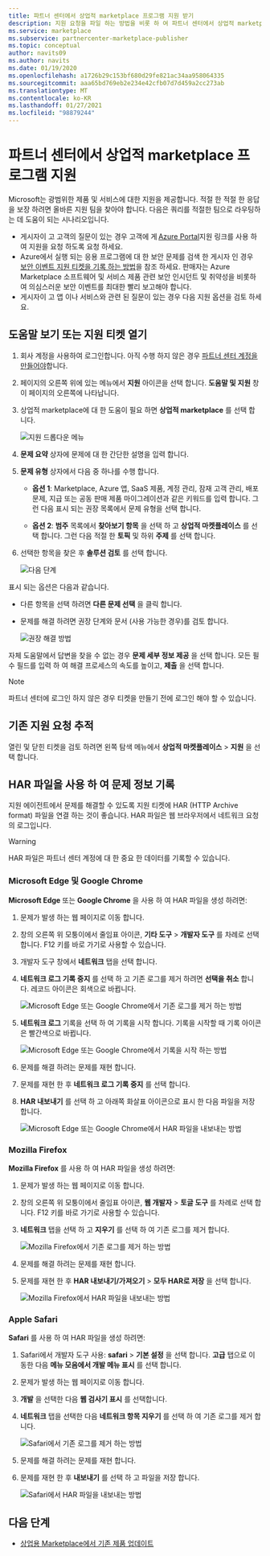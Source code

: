 ```yaml
---
title: 파트너 센터에서 상업적 marketplace 프로그램 지원 받기
description: 지원 요청을 파일 하는 방법을 비롯 하 여 파트너 센터에서 상업적 marketplace 프로그램의 지원 옵션에 대해 알아봅니다.
ms.service: marketplace
ms.subservice: partnercenter-marketplace-publisher
ms.topic: conceptual
author: navits09
ms.author: navits
ms.date: 01/19/2020
ms.openlocfilehash: a1726b29c153bf680d29fe821ac34aa958064335
ms.sourcegitcommit: aaa65bd769eb2e234e42cfb07d7d459a2cc273ab
ms.translationtype: MT
ms.contentlocale: ko-KR
ms.lasthandoff: 01/27/2021
ms.locfileid: "98879244"
---
```

# <a name="support-for-the-commercial-marketplace-program-in-partner-center"></a>파트너 센터에서 상업적 marketplace 프로그램 지원

Microsoft는 광범위한 제품 및 서비스에 대한 지원을 제공합니다. 적절 한 적절 한 응답을 보장 하려면 올바른 지원 팀을 찾아야 합니다. 다음은 쿼리를 적절한 팀으로 라우팅하는 데 도움이 되는 시나리오입니다.

- 게시자이 고 고객의 질문이 있는 경우 고객에 게 [Azure Portal](https://portal.azure.com/)지원 링크를 사용 하 여 지원을 요청 하도록 요청 하세요.
- Azure에서 실행 되는 응용 프로그램에 대 한 보안 문제를 검색 한 게시자 인 경우 [보안 이벤트 지원 티켓을 기록 하는 방법](../security/fundamentals/event-support-ticket.md)을 참조 하세요. 판매자는 Azure Marketplace 소프트웨어 및 서비스 제품 관련 보안 인시던트 및 취약성을 비롯하여 의심스러운 보안 이벤트를 최대한 빨리 보고해야 합니다.
- 게시자이 고 앱 이나 서비스와 관련 된 질문이 있는 경우 다음 지원 옵션을 검토 하세요.

## <a name="get-help-or-open-a-support-ticket"></a>도움말 보기 또는 지원 티켓 열기

1. 회사 계정을 사용하여 로그인합니다. 아직 수행 하지 않은 경우 [파트너 센터 계정을 만들어야](partner-center-portal/create-account.md)합니다.

1. 페이지의 오른쪽 위에 있는 메뉴에서 **지원** 아이콘을 선택 합니다. **도움말 및 지원** 창이 페이지의 오른쪽에 나타납니다.

1. 상업적 marketplace에 대 한 도움이 필요 하면 **상업적 marketplace** 를 선택 합니다.

   ![지원 드롭다운 메뉴](./media/support/commercial-marketplace-support-pane.png)

1. **문제 요약** 상자에 문제에 대 한 간단한 설명을 입력 합니다.

1. **문제 유형** 상자에서 다음 중 하나를 수행 합니다.

    - **옵션 1**: Marketplace, Azure 앱, SaaS 제품, 계정 관리, 잠재 고객 관리, 배포 문제, 지급 또는 공동 판매 제품 마이그레이션과 같은 키워드를 입력 합니다. 그런 다음 표시 되는 권장 목록에서 문제 유형을 선택 합니다.

    - **옵션 2**: **범주** 목록에서 **찾아보기 항목** 을 선택 하 고 **상업적 마켓플레이스** 를 선택 합니다. 그런 다음 적절 한 **토픽** 및 하위 **주제** 를 선택 합니다.

1. 선택한 항목을 찾은 후 **솔루션 검토** 를 선택 합니다.

    ![다음 단계](./media/support/next-step.png)

표시 되는 옵션은 다음과 같습니다.

- 다른 항목을 선택 하려면 **다른 문제 선택** 을 클릭 합니다.
- 문제를 해결 하려면 권장 단계와 문서 (사용 가능한 경우)를 검토 합니다.

    ![권장 해결 방법](./media/support/recommended-solutions.png)

자체 도움말에서 답변을 찾을 수 없는 경우 **문제 세부 정보 제공** 을 선택 합니다. 모든 필수 필드를 입력 하 여 해결 프로세스의 속도를 높이고, **제출** 을 선택 합니다.

>[!Note]
>파트너 센터에 로그인 하지 않은 경우 티켓을 만들기 전에 로그인 해야 할 수 있습니다.

## <a name="track-your-existing-support-requests"></a>기존 지원 요청 추적

열린 및 닫힌 티켓을 검토 하려면 왼쪽 탐색 메뉴에서 **상업적 마켓플레이스**  >  **지원** 을 선택 합니다.

## <a name="record-issue-details-with-a-har-file"></a>HAR 파일을 사용 하 여 문제 정보 기록

지원 에이전트에서 문제를 해결할 수 있도록 지원 티켓에 HAR (HTTP Archive format) 파일을 연결 하는 것이 좋습니다. HAR 파일은 웹 브라우저에서 네트워크 요청의 로그입니다.

> [!WARNING]
> HAR 파일은 파트너 센터 계정에 대 한 중요 한 데이터를 기록할 수 있습니다.

### <a name="microsoft-edge-and-google-chrome"></a>Microsoft Edge 및 Google Chrome

**Microsoft Edge** 또는 **Google Chrome** 을 사용 하 여 HAR 파일을 생성 하려면:

1. 문제가 발생 하는 웹 페이지로 이동 합니다.
2. 창의 오른쪽 위 모퉁이에서 줄임표 아이콘, **기타 도구**  >  **개발자 도구** 를 차례로 선택 합니다. F12 키를 바로 가기로 사용할 수 있습니다.
3. 개발자 도구 창에서 **네트워크** 탭을 선택 합니다.
4. **네트워크 로그 기록 중지** 를 선택 하 고 기존 로그를 제거 하려면 **선택을 취소** 합니다. 레코드 아이콘은 회색으로 바뀝니다.

    ![Microsoft Edge 또는 Google Chrome에서 기존 로그를 제거 하는 방법](media/support/chromium-stop-clear-session.png)

5. **네트워크 로그** 기록을 선택 하 여 기록을 시작 합니다. 기록을 시작할 때 기록 아이콘은 빨간색으로 바뀝니다.

    ![Microsoft Edge 또는 Google Chrome에서 기록을 시작 하는 방법](media/support/chromium-start-session.png)

6. 문제를 해결 하려는 문제를 재현 합니다.
7. 문제를 재현 한 후 **네트워크 로그 기록 중지** 를 선택 합니다.
8. **HAR 내보내기** 를 선택 하 고 아래쪽 화살표 아이콘으로 표시 한 다음 파일을 저장 합니다.

    ![Microsoft Edge 또는 Google Chrome에서 HAR 파일을 내보내는 방법](media/support/chromium-network-export-har.png)

### <a name="mozilla-firefox"></a>Mozilla Firefox

**Mozilla Firefox** 를 사용 하 여 HAR 파일을 생성 하려면:

1. 문제가 발생 하는 웹 페이지로 이동 합니다.
1. 창의 오른쪽 위 모퉁이에서 줄임표 아이콘, **웹 개발자**  >  **토글 도구** 를 차례로 선택 합니다. F12 키를 바로 가기로 사용할 수 있습니다.
1. **네트워크** 탭을 선택 하 고 **지우기** 를 선택 하 여 기존 로그를 제거 합니다.

    ![Mozilla Firefox에서 기존 로그를 제거 하는 방법](media/support/firefox-clear-session.png)

1. 문제를 해결 하려는 문제를 재현 합니다.
1. 문제를 재현 한 후 **HAR 내보내기/가져오기**  >  **모두 HAR로 저장** 을 선택 합니다.

    ![Mozilla Firefox에서 HAR 파일을 내보내는 방법](media/support/firefox-network-export-har.png)

### <a name="apple-safari"></a>Apple Safari

**Safari** 를 사용 하 여 HAR 파일을 생성 하려면:

1. Safari에서 개발자 도구 사용: **safari**  >  **기본 설정** 을 선택 합니다. **고급** 탭으로 이동한 다음 **메뉴 모음에서 개발 메뉴 표시** 를 선택 합니다.
1. 문제가 발생 하는 웹 페이지로 이동 합니다.
1. **개발** 을 선택한 다음 **웹 검사기 표시** 를 선택합니다.
1. **네트워크** 탭을 선택한 다음 **네트워크 항목 지우기** 를 선택 하 여 기존 로그를 제거 합니다.

    ![Safari에서 기존 로그를 제거 하는 방법](media/support/safari-clear-session.png)

1. 문제를 해결 하려는 문제를 재현 합니다.
1. 문제를 재현 한 후 **내보내기** 를 선택 하 고 파일을 저장 합니다.

    ![Safari에서 HAR 파일을 내보내는 방법](media/support/safari-network-export-har.png)

## <a name="next-steps"></a>다음 단계

- [상업용 Marketplace에서 기존 제품 업데이트](partner-center-portal/update-existing-offer.md)